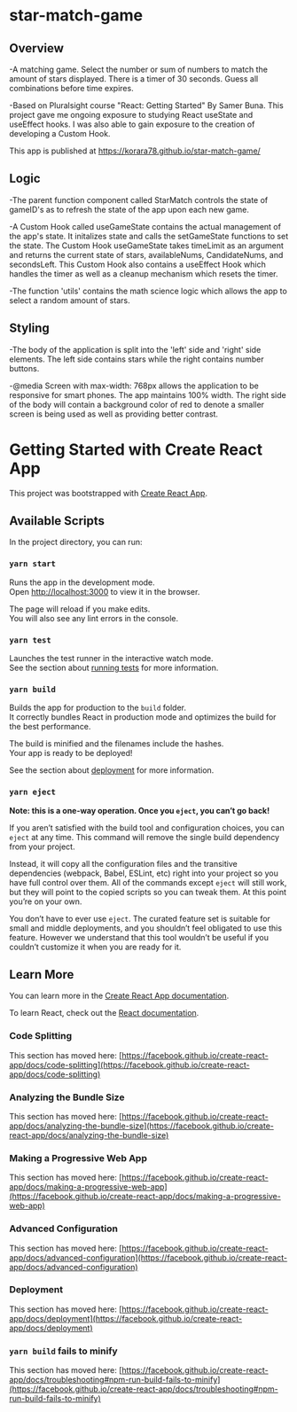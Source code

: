 # star-match-game

## Overview

-A matching game. Select the number or sum of numbers to match the amount of stars displayed. There is a timer of 30 seconds. Guess all combinations before time expires.

-Based on Pluralsight course "React: Getting Started" By Samer Buna. This project gave me ongoing exposure to studying React useState and useEffect hooks. I was also able to gain exposure to the creation of developing a Custom Hook. 

This app is published at https://korara78.github.io/star-match-game/

## Logic

-The parent function component called StarMatch controls the state of gameID's as to refresh the state of the app upon each new game.

-A Custom Hook called useGameState contains the actual management of the app's state. It initalizes state and calls the setGameState functions to set the state. The Custom Hook useGameState takes timeLimit as an argument and returns the current state of stars, availableNums, CandidateNums, and secondsLeft. This Custom Hook also contains a useEffect Hook which handles the timer as well as a cleanup mechanism which resets the timer.   

-The function 'utils' contains the math science logic which allows the app to select a random amount of stars.

## Styling

-The body of the application is split into the 'left' side and 'right' side elements. The left side contains stars while the right contains number buttons. 

-@media Screen with max-width: 768px allows the application to be responsive for smart phones. The app maintains 100% width. The right side of the body will contain a background color of red to denote a smaller screen is being used as well as providing better contrast. 


# Getting Started with Create React App

This project was bootstrapped with [Create React App](https://github.com/facebook/create-react-app).

## Available Scripts

In the project directory, you can run:

### `yarn start`

Runs the app in the development mode.\
Open [http://localhost:3000](http://localhost:3000) to view it in the browser.

The page will reload if you make edits.\
You will also see any lint errors in the console.

### `yarn test`

Launches the test runner in the interactive watch mode.\
See the section about [running tests](https://facebook.github.io/create-react-app/docs/running-tests) for more information.

### `yarn build`

Builds the app for production to the `build` folder.\
It correctly bundles React in production mode and optimizes the build for the best performance.

The build is minified and the filenames include the hashes.\
Your app is ready to be deployed!

See the section about [deployment](https://facebook.github.io/create-react-app/docs/deployment) for more information.

### `yarn eject`

**Note: this is a one-way operation. Once you `eject`, you can’t go back!**

If you aren’t satisfied with the build tool and configuration choices, you can `eject` at any time. This command will remove the single build dependency from your project.

Instead, it will copy all the configuration files and the transitive dependencies (webpack, Babel, ESLint, etc) right into your project so you have full control over them. All of the commands except `eject` will still work, but they will point to the copied scripts so you can tweak them. At this point you’re on your own.

You don’t have to ever use `eject`. The curated feature set is suitable for small and middle deployments, and you shouldn’t feel obligated to use this feature. However we understand that this tool wouldn’t be useful if you couldn’t customize it when you are ready for it.

## Learn More

You can learn more in the [Create React App documentation](https://facebook.github.io/create-react-app/docs/getting-started).

To learn React, check out the [React documentation](https://reactjs.org/).

### Code Splitting

This section has moved here: [https://facebook.github.io/create-react-app/docs/code-splitting](https://facebook.github.io/create-react-app/docs/code-splitting)

### Analyzing the Bundle Size

This section has moved here: [https://facebook.github.io/create-react-app/docs/analyzing-the-bundle-size](https://facebook.github.io/create-react-app/docs/analyzing-the-bundle-size)

### Making a Progressive Web App

This section has moved here: [https://facebook.github.io/create-react-app/docs/making-a-progressive-web-app](https://facebook.github.io/create-react-app/docs/making-a-progressive-web-app)

### Advanced Configuration

This section has moved here: [https://facebook.github.io/create-react-app/docs/advanced-configuration](https://facebook.github.io/create-react-app/docs/advanced-configuration)

### Deployment

This section has moved here: [https://facebook.github.io/create-react-app/docs/deployment](https://facebook.github.io/create-react-app/docs/deployment)

### `yarn build` fails to minify

This section has moved here: [https://facebook.github.io/create-react-app/docs/troubleshooting#npm-run-build-fails-to-minify](https://facebook.github.io/create-react-app/docs/troubleshooting#npm-run-build-fails-to-minify)
